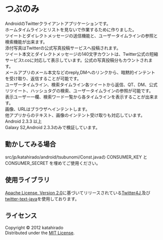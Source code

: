 つぶのみ
======================
AndroidのTwitterクライアントアプリケーションです。  
ホームタイムラインとリストを見ないで作業するために作りました。  
ツイートとダイレクトメッセージの送信機能と、ユーザータイムラインの参照と検索機能が出来ます。  
添付写真はTwitterの公式写真投稿サービスへ投稿されます。  
ツイート本文とダイレクトメッセージの140文字カウントは、Twitter公式の短縮サービスt.coに対応して表示しています。公式の写真投稿分もカウントされます。  
メールアプリのメール本文などのreply,DMへのリンクから、暗黙的インテントを受け取り、返信することが可能です。  
ユーザータイムライン、検索タイムライン各ツイートから返信、QT、DM、公式リツイート、ハッシュタグの検索、ユーザータイムラインの参照が可能です。  
表示ユーザー一欄、検索ワード一覧から各タイムラインを表示することが出来ます。  
画像、URLはブラウザへインテントします。  
他アプリからのテキスト、画像のインテント受け取りも対応しています。  
Android 2.3.3 以上  
Galaxy S2,Android 2.3.3のみで検証しています。  

動かしてみる場合
----------
src/jp/katahirado/android/tsubunomi/Const.javaの CONSUMER_KEY と CONSUMER_SECRET を埋めてご使用ください。  


使用ライブラリ
----------
[Apache License, Version 2.0][Apache]に基づいてリリースされている[Twitter4J][4j],及び[twitter-text-java][ttj]を使用しております。  

ライセンス
----------
Copyright &copy; 2012 katahirado  
Distributed under the [MIT License][mit].  

[Apache]: http://www.apache.org/licenses/LICENSE-2.0
[MIT]: http://www.opensource.org/licenses/mit-license.php
[ttj]: https://github.com/twitter/twitter-text-java
[4j]: http://twitter4j.org/ja/index.html
